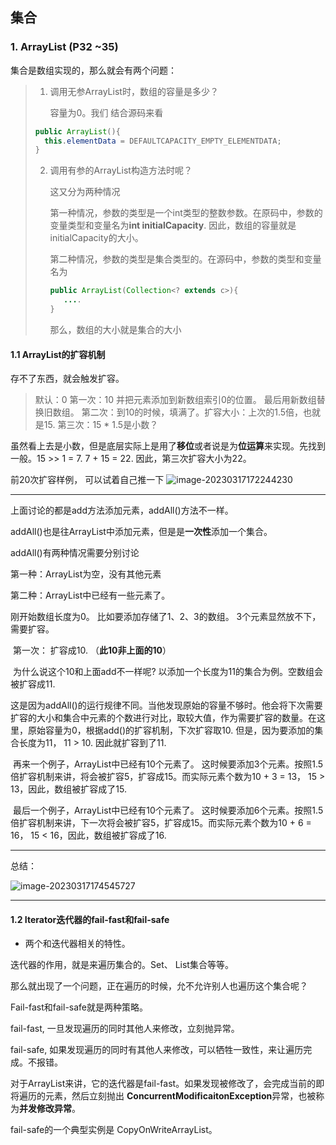 ## 集合

### 1. ArrayList (P32 ~35)

集合是数组实现的，那么就会有两个问题：

> 1. 调用无参ArrayList时，数组的容量是多少？
>
>    
>
>    容量为0。我们 结合源码来看
>
> ```java
> public ArrayList(){
> 	this.elementData = DEFAULTCAPACITY_EMPTY_ELEMENTDATA;
> }
> ```
>
>  
>
> 2. 调用有参的ArrayList构造方法时呢？
>    
>
>    这又分为两种情况
>
>    第一种情况，参数的类型是一个int类型的整数参数。在原码中，参数的变量类型和变量名为**int initialCapacity**. 因此，数组的容量就是initialCapacity的大小。
>
>    第二种情况，参数的类型是集合类型的。在源码中，参数的类型和变量名为
>
>    ```java
>    public ArrayList(Collection<? extends c>){
>    	....
>    }
>    ```
>
>    那么，数组的大小就是集合的大小







#### 1.1 ArrayList的扩容机制

存不了东西，就会触发扩容。

> 默认：0
> 第一次：10    并把元素添加到新数组索引0的位置。 最后用新数组替换旧数组。
> 第二次：到10的时候，填满了。扩容大小：上次的1.5倍，也就是15.
> 第三次：15 * 1.5是小数？

虽然看上去是小数，但是底层实际上是用了**移位**或者说是为**位运算**来实现。先找到一般。15 >> 1 = 7.     7 + 15 = 22. 因此，第三次扩容大小为22。

前20次扩容样例， 可以试着自己推一下
![image-20230317172244230](C:\Users\18795\AppData\Roaming\Typora\typora-user-images\image-20230317172244230.png)

---

上面讨论的都是add方法添加元素，addAll()方法不一样。

addAll()也是往ArrayList中添加元素，但是是**一次性**添加一个集合。

addAll()有两种情况需要分别讨论

第一种：ArrayList为空，没有其他元素

第二种：ArrayList中已经有一些元素了。



刚开始数组长度为0。 比如要添加存储了1、2、3的数组。 3个元素显然放不下，需要扩容。

​	第一次： 扩容成10.  （**此10非上面的10**）

​	为什么说这个10和上面add不一样呢? 以添加一个长度为11的集合为例。空数组会被扩容成11.

​	这是因为addAll()的运行规律不同。当他发现原始的容量不够时。他会将下次需要扩容的大小和集合中元素的个数进行对比，取较大值，作为需要扩容的数量。在这里，原始容量为0，根据add()的扩容机制，下次扩容取10. 但是，因为要添加的集合长度为11， 11 > 10. 因此就扩容到了11.

​	再来一个例子，ArrayList中已经有10个元素了。 这时候要添加3个元素。按照1.5倍扩容机制来讲，将会被扩容5，扩容成15。而实际元素个数为10 + 3 = 13，  15 > 13，因此，数组被扩容成了15.

​	最后一个例子，ArrayList中已经有10个元素了。 这时候要添加6个元素。按照1.5倍扩容机制来讲，下一次将会被扩容5，扩容成15。而实际元素个数为10 + 6 = 16，  15 < 16，因此，数组被扩容成了16.

------

总结：

![image-20230317174545727](C:\Users\18795\AppData\Roaming\Typora\typora-user-images\image-20230317174545727.png)

---

#### 1.2 Iterator迭代器的fail-fast和fail-safe



* 两个和迭代器相关的特性。

迭代器的作用，就是来遍历集合的。Set、 List集合等等。

那么就出现了一个问题，正在遍历的时候，允不允许别人也遍历这个集合呢？

Fail-fast和fail-safe就是两种策略。

fail-fast, 一旦发现遍历的同时其他人来修改，立刻抛异常。

fail-safe, 如果发现遍历的同时有其他人来修改，可以牺牲一致性，来让遍历完成。不报错。



对于ArrayList来讲，它的迭代器是fail-fast。如果发现被修改了，会完成当前的即将遍历的元素，然后立刻抛出 **ConcurrentModificaitonException**异常，也被称为**并发修改异常**。



fail-safe的一个典型实例是 CopyOnWriteArrayList。 

